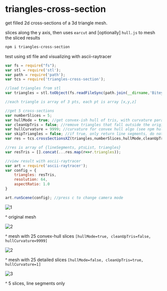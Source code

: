 # triangles-cross-section

get filled 2d cross-sections of a 3d triangle mesh.

slices along the y axis, then uses `earcut` and [optionally] `hull.js` to mesh the sliced results

```sh
npm i triangles-cross-section
```

test using stl file and visualizing with ascii-raytracer

```javascript
var fs = require("fs");
var stl = require('stl');
var path = require('path');
var tcs = require('triangles-cross-section'); 

//load triangles from stl
var triangles = stl.toObject(fs.readFileSync(path.join(__dirname,'Bitey_Reconstructed_5k.stl'))).facets.map(function(f){return f.verts});

//each triangle is array of 3 pts, each pt is array [x,y,z]

//get 5 cross-sections
var numberSlices = 5;
var hullMode = true; //get convex-ish hull of tris, with curvature param set by hullCurvature [curvature of 1 gives detailed outline, curvature 9999 is approx convex hull]
var cleanUpTris = false; //remove triangles that fall outside the original mesh [reduces errors in some cases]
var hullCurvature = 9999; //curvature for convex hull algo (see npm hull.js). set to 1 for detailed outline, or a high number for convex hull
var skipTriangles = false; //if true, only return line segments, do not triangulate the infill
var res = tcs.crossSectionsXZ(triangles,numberSlices,hullMode,cleanUpTris, hullCurvature,skipTriangles); //add ",false,true)" to do earcut mode instead of hull mode

//res is array of {lineSegments, ptsList, triangles}
var resTris = [].concat(...res.map(r=>r.triangles));

//view result with ascii-raytracer
var art = require('ascii-raytracer');
var config = {
    triangles: resTris,
    resolution: 64,
    aspectRatio: 1.0
}

art.runScene(config); //press c to change camera mode 
```

![1](https://i.imgur.com/gXWXxTK.png)

^ original mesh

![2](https://i.imgur.com/dVdZPrU.png)

^ mesh with 25 convex-hull slices `[hullMode=true, cleanUpTris=false, hullCurvature=9999]`

![2](https://i.imgur.com/dvRyIgx.png)

^ mesh with 25 detailed slices `[hullMode=false, cleanUpTris=true, hullCurvature=1]`

![3](https://i.imgur.com/l4voiaV.png)

^ 5 slices, line segments only 